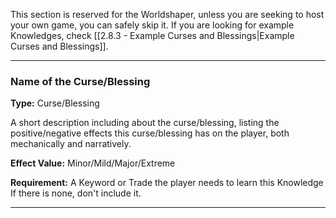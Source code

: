 This section is reserved for the Worldshaper, unless you are seeking to host your own game, you can safely skip it. If you are looking for example Knowledges, check [[2.8.3 - Example Curses and Blessings|Example Curses and Blessings]].

___
### Name of the Curse/Blessing
__Type:__ Curse/Blessing

A short description including about the curse/blessing, listing the positive/negative effects this curse/blessing has on the player, both mechanically and narratively.

__Effect Value:__ Minor/Mild/Major/Extreme

__Requirement:__ A Keyword or Trade the player needs to learn this Knowledge If there is none, don't include it.

___